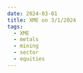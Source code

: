 ```yaml
---
date: 2024-03-01
title: XME on 3/1/2024
tags: 
  - XME
  - metals
  - mining
  - sector
  - equities
---
```

<div class="post">
<snapshot-grid 
    :reports="['2024/02/29/CTA/XME', '2024/03/01/CTA/XME', '2024/03/01/MTP/XME']"
    chart="2024/03/01/Chart/XME"
/>
<p>

</p>
<p>

</p>
</div>